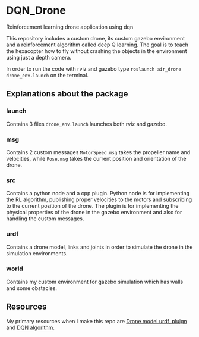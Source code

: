 # DQN_Drone
Reinforcement learning drone application using dqn

This repository includes a custom drone, its custom gazebo environment and a reinforcement algorithm called deep Q learning. The goal is to teach the hexacopter how to fly without crashing the objects in the environment using just a depth camera. 

In order to run the code with rviz and gazebo type `roslaunch air_drone drone_env.launch` on the terminal.

## Explanations about the package
### launch 
Contains 3 files `drone_env.launch` launches both rviz and gazebo. 
### msg
Contains 2 custom messages `MotorSpeed.msg` takes the propeller name and velocities, while `Pose.msg` takes the current position and orientation of the drone.
### src
Contains a python node and a cpp plugin. Python node is for implementing the RL algorithm, publishing proper velocities to the motors and subscribing to the current position of the drone. The plugin is for implementing the physical properties of the drone in the gazebo environment and also for handling the custom messages.
### urdf
Contains a drone model, links and joints in order to simulate the drone in the simulation environments.
### world
Contains my custom environment for gazebo simulation which has walls and some obstacles.

## Resources
My primary resources when I make this repo are [Drone model urdf, pluign](https://gitlab.com/dagothar/kair_drone/-/tree/master?ref_type=heads) and [DQN algorithm](https://stable-baselines3.readthedocs.io/en/master/modules/dqn.html). 

